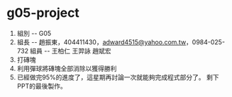 # g05-project
1. 組別 -- G05
2. 組長 -- 趙振東，404411430，adward4515@yahoo.com.tw，0984-025-732
   組員 -- 王柏仁
             王羿詠
             趙斌宏
3. 打磚塊
4. 利用彈球將磚塊全部消除以獲得勝利
5. 已經做完95%的進度了，這星期再討論一次就能夠完成程式部分了。
    剩下PPT的最後製作。
